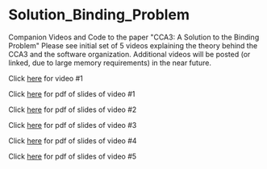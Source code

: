 # Solution_Binding_Problem
Companion Videos and Code to the paper "CCA3: A Solution to the Binding Problem"
Please see initial set of 5 videos explaining the theory behind the CCA3 and the software organization.
Additional videos will be posted (or linked, due to large memory requirements) in the near future.

Click [here](https://vimeo.com/user156132136) for video #1

Click [here](https://github.com/CausalCog/CausalCog/blob/main/video%201%20csr%20supp%20ver4.pdf) for pdf of slides of video #1

Click [here](https://github.com/CausalCog/CausalCog/blob/main/video%202%20csr%20supp%20ver2.pdf) for pdf of slides of video #2

Click [here](https://github.com/CausalCog/CausalCog/blob/main/video%203%20csr%20supp%20ver2.pdf ) for pdf of slides of video #3

Click [here](https://github.com/CausalCog/CausalCog/blob/main/video%204%20csr%20supp%20ver2.pdf ) for pdf of slides of video #4

Click [here](https://github.com/CausalCog/CausalCog/blob/main/video%205%20csr%20supp%20ver%202%20468mb.pdf ) for pdf of slides of video #5


